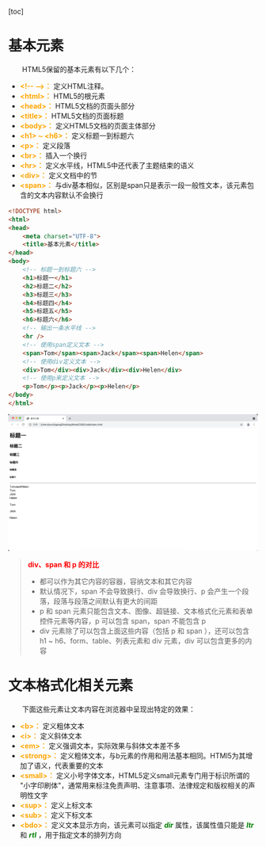[toc]

# 基本元素

&emsp;&emsp;HTML5保留的基本元素有以下几个：

+ <font color=orange> **&lt;!-- --&gt;：** </font> 定义HTML注释。
+ <font color=orange> **&lt;html&gt;：** </font>HTML5的根元素
+ <font color=orange> **&lt;head&gt;：** </font> HTML5文档的页面头部分
+ <font color=orange> **&lt;title&gt;：** </font> HTML5文档的页面标题
+ <font color=orange> **&lt;body&gt;：** </font> 定义HTML5文档的页面主体部分
+ <font color=orange> **&lt;h1&gt; ~ &lt;h6&gt;：** </font> 定义标题一到标题六
+ <font color=orange> **&lt;p&gt;：** </font> 定义段落
+ <font color=orange> **&lt;br&gt;：** </font> 插入一个换行
+ <font color=orange> **&lt;hr&gt;：** </font> 定义水平线，HTML5中还代表了主题结束的语义
+ <font color=orange> **&lt;div&gt;：** </font> 定义文档中的节
+ <font color=orange> **&lt;span&gt;：** </font> 与div基本相似，区别是span只是表示一段一般性文本，该元素包含的文本内容默认不会换行

```html
<!DOCTYPE html>
<html>
<head>
    <meta charset="UTF-8">
    <title>基本元素</title>
</head>
<body>
    <!-- 标题一到标题六 -->
    <h1>标题一</h1>
    <h2>标题二</h2>
    <h3>标题三</h3>
    <h4>标题四</h4>
    <h5>标题五</h5>
    <h6>标题六</h6>
    <!-- 输出一条水平线 -->
    <hr />
    <!-- 使用span定义文本 -->
    <span>Tom</span><span>Jack</span><span>Helen</span>
    <!-- 使用div定义文本 -->
    <div>Tom</div><div>Jack</div><div>Helen</div>
    <!-- 使用p来定义文本 -->
    <p>Tom</p><p>Jack</p><p>Helen</p>
</body>
</html>
```

![01](./images/02/01.png)

> <font color=red>**div、span 和 p 的对比**</font>
> + 都可以作为其它内容的容器，容纳文本和其它内容
> + 默认情况下，span 不会导致换行、div 会导致换行、p 会产生一个段落，段落与段落之间默认有更大的间距
> + p 和 span 元素只能包含文本、图像、超链接、文本格式化元素和表单控件元素等内容，p 可以包含 span，span 不能包含 p
> + div 元素除了可以包含上面这些内容（包括 p 和 span ），还可以包含 h1 ~ h6、form、table、列表元素和 div 元素，div 可以包含更多的内容

# 文本格式化相关元素

&emsp;&emsp;下面这些元素让文本内容在浏览器中呈现出特定的效果：

+ <font color=orange>**&lt;b&gt;：**</font> 定义粗体文本
+ <font color=orange>**&lt;i&gt;：**</font> 定义斜体文本
+ <font color=orange>**&lt;em&gt;：**</font> 定义强调文本，实际效果与斜体文本差不多
+ <font color=orange>**&lt;strong&gt;：**</font> 定义粗体文本，与b元素的作用和用法基本相同。HTMl5为其增加了语义，代表重要的文本
+ <font color=orange>**&lt;small&gt;：**</font> 定义小号字体文本，HTML5定义small元素专门用于标识所谓的 "小字印刷体"，通常用来标注免责声明、注意事项、法律规定和版权相关的声明性文字
+ <font color=orange>**&lt;sup&gt;：**</font> 定义上标文本
+ <font color=orange>**&lt;sub&gt;：**</font> 定义下标文本
+ <font color=orange>**&lt;bdo&gt;：**</font> 定义文本显示方向，该元素可以指定 <font color=green>*__dir__*</font> 属性，该属性值只能是 <font color=green>*__ltr__*</font> 和<font color=green> *__rtl__*</font> ，用于指定文本的排列方向